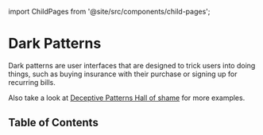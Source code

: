 import ChildPages from '@site/src/components/child-pages';

# Dark Patterns

Dark patterns are user interfaces that are designed to trick users into doing things, such as buying insurance with their purchase or signing up for recurring bills.

Also take a look at [Deceptive Patterns Hall of shame](https://www.deceptive.design/hall-of-shame) for more examples.

## Table of Contents

<ChildPages depth={2} />
